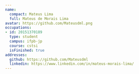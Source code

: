 ```yaml
---
name:
  compact: Mateus Lima
  full: Mateus de Morais Lima
avatar: https://github.com/Mateusdml.png
occupations:
- id: 20151370189
  type: student
  campus: ifpb-jp
  course: cstsi
  isFinished: true
addresses:
  github: https://github.com/Mateusdml
  linkedin: https://www.linkedin.com/in/mateus-morais-lima/
---
```

